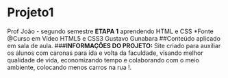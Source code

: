# Projeto1
Prof João - segundo semestre
**ETAPA 1** aprendendo HTML e CSS
*Fonte @Curso em Vídeo HTML5 e CSS3 Gustavo Gunabara ##Conteúdo aplicado em sala de aula.
###**INFORMAÇÕES DO PROJETO:** Site criado para auxiliar os alunos com caronas para ida e volta da faculdade, visando melhor qualidade de vida, economizando tempo e colaborando com o meio ambiente, colocando menos carros na rua !. 


